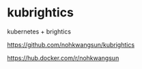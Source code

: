 # kubrightics
kubernetes + brightics


https://github.com/nohkwangsun/kubrightics


https://hub.docker.com/r/nohkwangsun
